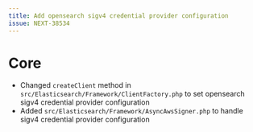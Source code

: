 ```yaml
---
title: Add opensearch sigv4 credential provider configuration
issue: NEXT-38534
---
```

# Core
* Changed `createClient` method in `src/Elasticsearch/Framework/ClientFactory.php` to set opensearch sigv4 credential provider configuration
* Added `src/Elasticsearch/Framework/AsyncAwsSigner.php` to handle sigv4 credential provider configuration
